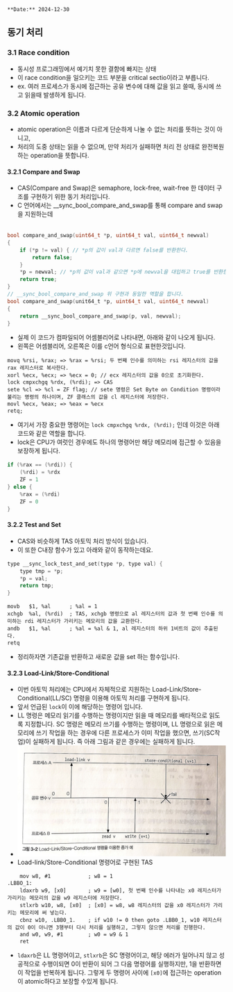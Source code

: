 ```
**Date:** 2024-12-30
```

## 동기 처리
### 3.1 Race condition
- 동시성 프로그래밍에서 예기치 못한 결함에 빠지는 상태
- 이 race condition을 일으키는 코드 부분을 critical sectio이라고 부릅니다.
- ex. 여러 프로세스가 동시에 접근하는 공유 변수에 대해 값을 읽고 쓸때, 동시에 쓰고 읽을때 발생하게 됩니다.
### 3.2 Atomic operation
- atomic operation은 이름과 다르게 단순하게 나눌 수 없는 처리를 뜻하는 것이 아니고,
- 처리의 도중 상태는 읽을 수 없으며, 만약 처리가 실패하면 처리 전 상태로 완전복원하는 operation을 뜻합니다.

#### 3.2.1 Compare and Swap
- CAS(Compare and Swap)은 semaphore, lock-free, wait-free 한 데이터 구조를 구현하기 위한 동기 처리입니다.
- C 언어에서는 __sync_bool_compare_and_swap를 통해 compare and swap을 지원하는데
```c

bool compare_and_swap(uint64_t *p, uint64_t val, uint64_t newval)
{
    if (*p != val) { // *p의 값이 val과 다르면 false를 반환한다.
        return false;
    }
    *p = newval; // *p의 값이 val과 같으면 *p에 newval을 대입하고 true를 반환한다.
    return true;
}
// __sync_bool_compare_and_swap 위 구현과 동일한 역할을 합니다.
bool compare_and_swap(unit64_t *p, uint64_t val, uint64_t newval)
{
    return __sync_bool_compare_and_swap(p, val, newval);
}
```

- 실제 이 코드가 컴파일되어 어셈블리어로 나타내면, 아래와 같이 나오게 됩니다.
- 왼쪽은 어셈블리어, 오른쪽은 이를 c언어 형식으로 표현한것입니다. 
```assembly
movq %rsi, %rax; => %rax = %rsi; 두 번째 인수를 의미하는 rsi 레지스터의 값을 rax 레지스터로 복사한다.
xorl %ecx, %ecx; => %ecx = 0; // ecx 레지스터의 값을 0으로 초기화한다.
lock cmpxchgq %rdx, (%rdi); => CAS
sete %cl => %cl = ZF flag; // sete 명령은 Set Byte on Condition 명령이라 불리는 명령의 하나이며, ZF 클래스의 값을 cl 레지스터에 저장한다.
movl %ecx, %eax; => %eax = %ecx
retq;
```
- 여기서 가장 중요한 명령어는 `lock cmpxchgq %rdx, (%rdi);` 인데 이것은 아래 코드와 같은 역할을 합니다.
- lock은 CPU가 여럿인 경우에도 하나의 명령어만 해당 메모리에 접근할 수 있음을 보장하게 됩니다.
```c
if (%rax == (%rdi)) {
    (%rdi) = %rdx
    ZF = 1
} else {
    %rax = (%rdi)
    ZF = 0
}
```
#### 3.2.2 Test and Set
- CAS와 비슷하게 TAS 아토믹 처리 방식이 있습니다.
- 이 또한 C내장 함수가 있고 아래와 같이 동작하는데요.
```c
type __sync_lock_test_and_set(type *p, type val) {
    type tmp = *p;
    *p = val;
    return tmp;
}
``` 
```assembly
movb   $1, %al      ; %al = 1
xchgb  %al, (%rdi)  ; TAS, xchgb 명령으로 al 레지스터의 값과 첫 번째 인수를 의미하는 rdi 레지스터가 가리키는 메모리의 값을 교환한다.
andb   $1, %al      ; %al = %al & 1, al 레지스터의 하위 1비트의 값이 추출된다.
retq
```
- 정리하자면 기존값을 반환하고 새로운 값을 set 하는 함수입니다.
#### 3.2.3 Load-Link/Store-Conditional
- 이번 아토믹 처리에는 CPU에서 자체적으로 지원하는 Load-Link/Store-Conditional(LL/SC) 명령을 이용해 아토믹 처리를 구현하게 됩니다.
- 앞서 언급된 `lock`이 이에 해당하는 명령어 입니다.
- LL 명령은 메모리 읽기를 수행하는 명령이지만 읽을 때 메모리를 배타적으로 읽도록 지정합니다. SC 명령은 메모리 쓰기를 수행하는 명령이며, LL 명령으로 읽은 메모리에 쓰기 작업을 하는 경우에 다른 프로세스가 이미 작업을 했으면, 쓰기(SC작업)이 실패하게 됩니다. 즉 아래 그림과 같은 경우에는 실패하게 됩니다.
- ![load-link](./images/load-link.jpeg)
- Load-link/Store-Conditional 명령어로 구현된 TAS
```assembly
    mov w8, #1            ; w8 = 1
.LBBO_1: 
    ldaxrb w9, [x0]       ; w9 = [w0], 첫 번째 인수를 나타내는 x0 레지스터가 가리키는 메모리의 값을 w9 레지스터에 저장한다.
    stlxrb w10, w8, [x0]  ; [x0] = w8, w8 레지스터의 값을 x0 레지스터가 가리키는 메모리에 써 넣는다. 
    cbnz w10, .LBB0_1.    ; if w10 != 0 then goto .LBB0_1, w10 레지스터의 값이 0이 아니면 3행부터 다시 처리를 실행하고, 그렇지 않으면 처리를 진행한다.
    and w0, w9, #1        ; w0 = w9 & 1
    ret
```
- `ldaxrb`은 LL 명령어이고, `stlxrb`은 SC 명령어이고, 해당 에러가 일어나지 않고 성공적으로 수행이되면 0이 반환이 되어 그 다음 명령어를 실행하지만, 1을 반환하면 이 작업을 반복하게 됩니다. 그렇게 두 명령어 사이에 `[x0]`에 접근하는 operation이 atomic하다고 보장할 수있게 됩니다.

